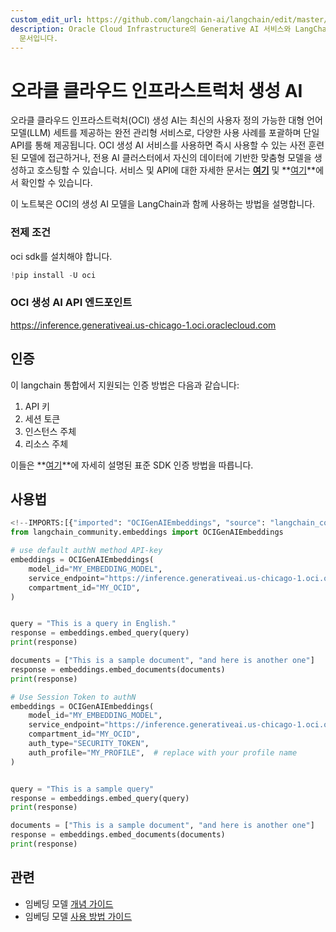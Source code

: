 ```yaml
---
custom_edit_url: https://github.com/langchain-ai/langchain/edit/master/docs/docs/integrations/text_embedding/oci_generative_ai.ipynb
description: Oracle Cloud Infrastructure의 Generative AI 서비스와 LangChain을 활용하는 방법을 설명하는
  문서입니다.
---
```


# 오라클 클라우드 인프라스트럭처 생성 AI

오라클 클라우드 인프라스트럭처(OCI) 생성 AI는 최신의 사용자 정의 가능한 대형 언어 모델(LLM) 세트를 제공하는 완전 관리형 서비스로, 다양한 사용 사례를 포괄하며 단일 API를 통해 제공됩니다. OCI 생성 AI 서비스를 사용하면 즉시 사용할 수 있는 사전 훈련된 모델에 접근하거나, 전용 AI 클러스터에서 자신의 데이터에 기반한 맞춤형 모델을 생성하고 호스팅할 수 있습니다. 서비스 및 API에 대한 자세한 문서는 **[여기](https://docs.oracle.com/en-us/iaas/Content/generative-ai/home.htm)** 및 **[여기](https://docs.oracle.com/en-us/iaas/api/#/en/generative-ai/20231130/)**에서 확인할 수 있습니다.

이 노트북은 OCI의 생성 AI 모델을 LangChain과 함께 사용하는 방법을 설명합니다.

### 전제 조건
oci sdk를 설치해야 합니다.

```python
!pip install -U oci
```


### OCI 생성 AI API 엔드포인트
https://inference.generativeai.us-chicago-1.oci.oraclecloud.com

## 인증
이 langchain 통합에서 지원되는 인증 방법은 다음과 같습니다:

1. API 키
2. 세션 토큰
3. 인스턴스 주체
4. 리소스 주체 

이들은 **[여기](https://docs.oracle.com/en-us/iaas/Content/API/Concepts/sdk_authentication_methods.htm)**에 자세히 설명된 표준 SDK 인증 방법을 따릅니다.

## 사용법

```python
<!--IMPORTS:[{"imported": "OCIGenAIEmbeddings", "source": "langchain_community.embeddings", "docs": "https://api.python.langchain.com/en/latest/embeddings/langchain_community.embeddings.oci_generative_ai.OCIGenAIEmbeddings.html", "title": "Oracle Cloud Infrastructure Generative AI"}]-->
from langchain_community.embeddings import OCIGenAIEmbeddings

# use default authN method API-key
embeddings = OCIGenAIEmbeddings(
    model_id="MY_EMBEDDING_MODEL",
    service_endpoint="https://inference.generativeai.us-chicago-1.oci.oraclecloud.com",
    compartment_id="MY_OCID",
)


query = "This is a query in English."
response = embeddings.embed_query(query)
print(response)

documents = ["This is a sample document", "and here is another one"]
response = embeddings.embed_documents(documents)
print(response)
```


```python
# Use Session Token to authN
embeddings = OCIGenAIEmbeddings(
    model_id="MY_EMBEDDING_MODEL",
    service_endpoint="https://inference.generativeai.us-chicago-1.oci.oraclecloud.com",
    compartment_id="MY_OCID",
    auth_type="SECURITY_TOKEN",
    auth_profile="MY_PROFILE",  # replace with your profile name
)


query = "This is a sample query"
response = embeddings.embed_query(query)
print(response)

documents = ["This is a sample document", "and here is another one"]
response = embeddings.embed_documents(documents)
print(response)
```


## 관련

- 임베딩 모델 [개념 가이드](/docs/concepts/#embedding-models)
- 임베딩 모델 [사용 방법 가이드](/docs/how_to/#embedding-models)